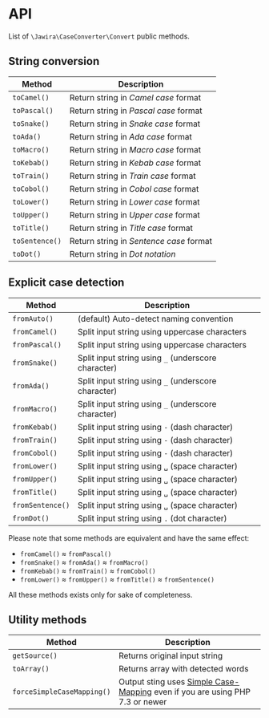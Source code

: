API
===

List of `\Jawira\CaseConverter\Convert` public methods.

String conversion
-----------------

| Method          | Description                             |
| --------------- | --------------------------------------- |
| `toCamel()`     | Return string in _Camel case_ format    |
| `toPascal()`    | Return string in _Pascal case_ format   |
| `toSnake()`     | Return string in _Snake case_ format    |
| `toAda()`       | Return string in _Ada case_ format      |
| `toMacro()`     | Return string in _Macro case_ format    |
| `toKebab()`     | Return string in _Kebab case_ format    |
| `toTrain()`     | Return string in _Train case_ format    |
| `toCobol()`     | Return string in _Cobol case_ format    |
| `toLower()`     | Return string in _Lower case_ format    |
| `toUpper()`     | Return string in _Upper case_ format    |
| `toTitle()`     | Return string in _Title case_ format    |
| `toSentence()`  | Return string in _Sentence case_ format |
| `toDot()`       | Return string in _Dot notation_         |

Explicit case detection
-----------------------

| Method            | Description                                         |
| ----------------- | --------------------------------------------------- |
| `fromAuto()`      | (default) Auto-detect naming convention             |
| `fromCamel()`     | Split input string using uppercase characters       | 
| `fromPascal()`    | Split input string using uppercase characters       |
| `fromSnake()`     | Split input string using `_` (underscore character) |
| `fromAda()`       | Split input string using `_` (underscore character) |
| `fromMacro()`     | Split input string using `_` (underscore character) |
| `fromKebab()`     | Split input string using `-` (dash character)       |
| `fromTrain()`     | Split input string using `-` (dash character)       |
| `fromCobol()`     | Split input string using `-` (dash character)       |
| `fromLower()`     | Split input string using `␣` (space character)      |
| `fromUpper()`     | Split input string using `␣` (space character)      |
| `fromTitle()`     | Split input string using `␣` (space character)      |
| `fromSentence()`  | Split input string using `␣` (space character)      |
| `fromDot()`       | Split input string using `.` (dot character)        |

Please note that some methods are equivalent and have the same effect:

- `fromCamel()` ≈ `fromPascal()`
- `fromSnake()` ≈ `fromAda()` ≈ `fromMacro()`
- `fromKebab()` ≈ `fromTrain()` ≈ `fromCobol()`
- `fromLower()` ≈ `fromUpper()` ≈ `fromTitle()` ≈ `fromSentence()`

All these methods exists only for sake of completeness.

Utility methods
---------------

| Method                      | Description                       |
| --------------------------- | --------------------------------- |
| `getSource()`               | Returns original input string     | 
| `toArray()`                 | Returns array with detected words | 
| `forceSimpleCaseMapping()`  | Output sting uses [Simple Case-Mapping] even if you are using PHP 7.3 or newer | 

[Simple Case-Mapping]: ./case-mapping.md
